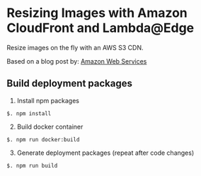 # Resizing Images with Amazon CloudFront and Lambda@Edge

Resize images on the fly with an AWS S3 CDN.

Based on a blog post by: [Amazon Web Services](https://aws.amazon.com/blogs/networking-and-content-delivery/resizing-images-with-amazon-cloudfront-lambdaedge-aws-cdn-blog/)

## Build deployment packages

1. Install npm packages

```
$. npm install
```

2. Build docker container

```
$. npm run docker:build
```

3. Generate deployment packages (repeat after code changes)

```
$. npm run build
```

